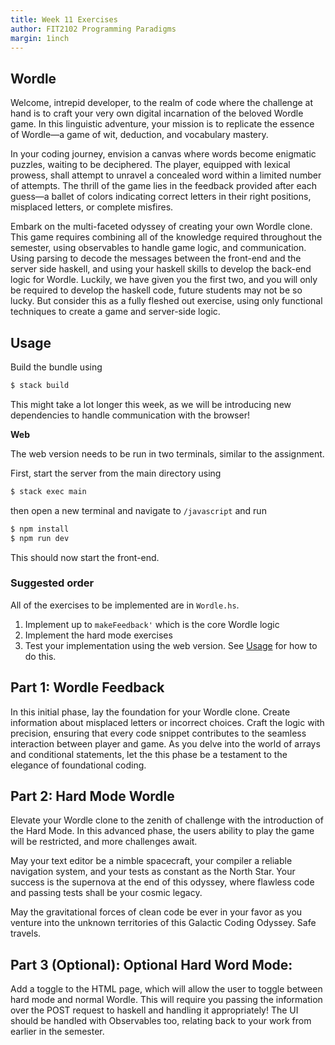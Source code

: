 ```yaml
---
title: Week 11 Exercises
author: FIT2102 Programming Paradigms
margin: 1inch
---
```


## Wordle

Welcome, intrepid developer, to the realm of code where the challenge at hand is to craft your very own digital incarnation of the beloved Wordle game. In this linguistic adventure, your mission is to replicate the essence of Wordle—a game of wit, deduction, and vocabulary mastery.

In your coding journey, envision a canvas where words become enigmatic puzzles, waiting to be deciphered. The player, equipped with lexical prowess, shall attempt to unravel a concealed word within a limited number of attempts. The thrill of the game lies in the feedback provided after each guess—a ballet of colors indicating correct letters in their right positions, misplaced letters, or complete misfires.

Embark on the multi-faceted odyssey of creating your own Wordle clone. This game requires combining all of the knowledge required throughout the semester, using observables to handle game logic, and communication. Using parsing to decode the messages between the front-end and the server side haskell, and using your haskell skills to develop the back-end logic for Wordle. Luckily, we have given you the first two, and you will only be required to develop the haskell code, future students may not be so lucky. But consider this as a fully fleshed out exercise, using only functional techniques to create a game and server-side logic. 

## Usage

Build the bundle using

```bash
$ stack build
```

This might take a lot longer this week, as we will be introducing new dependencies to handle communication with the browser!

**Web**

The web version needs to be run in two terminals, similar to the assignment.

First, start the server from the main directory using

```bash
$ stack exec main
```

then open a new terminal and navigate to `/javascript` and run

```bash
$ npm install
$ npm run dev
```

This should now start the front-end.

### Suggested order

All of the exercises to be implemented are in `Wordle.hs`.

1. Implement up to `makeFeedback'` which is the core Wordle logic
2. Implement the hard mode exercises
3. Test your implementation using the web version. See [Usage](#usage) for how to do this.

## Part 1: Wordle Feedback
In this initial phase, lay the foundation for your Wordle clone. Create information about misplaced letters or incorrect choices. Craft the logic with precision, ensuring that every code snippet contributes to the seamless interaction between player and game. As you delve into the world of arrays and conditional statements, let the this phase be a testament to the elegance of foundational coding.

## Part 2: Hard Mode Wordle
Elevate your Wordle clone to the zenith of challenge with the introduction of the Hard Mode. In this advanced phase, the users ability to play the game will be restricted, and more challenges await.

May your text editor be a nimble spacecraft, your compiler a reliable navigation system, and your tests as constant as the North Star. Your success is the supernova at the end of this odyssey, where flawless code and passing tests shall be your cosmic legacy.

May the gravitational forces of clean code be ever in your favor as you venture into the unknown territories of this Galactic Coding Odyssey. Safe travels.


## Part 3 (Optional): Optional Hard Word Mode:

Add a toggle to the HTML page, which will allow the user to toggle between hard mode and normal Wordle. This will require you passing the information over the POST request to haskell and handling it appropriately! The UI should be handled with Observables too, relating back to your work from earlier in the semester. 
